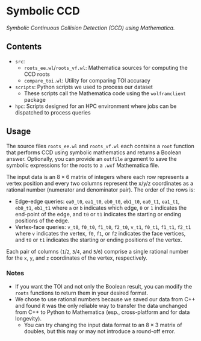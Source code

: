# Symbolic CCD

_Symbolic Continuous Collision Detection (CCD) using Mathematica._

## Contents

* `src`:
    * `roots_ee.wl`/`roots_vf.wl`: Mathematica sources for computing the CCD roots
    * `compare_toi.wl`: Utility for comparing TOI accuracy
* `scripts`: Python scripts we used to process our dataset
    * These scripts call the Mathematica code using the `wolframclient` package
* `hpc`: Scripts designed for an HPC environment where jobs can be dispatched to process queries

## Usage

The source files `roots_ee.wl` and `roots_vf.wl` each contains a `root` function that performs CCD using symbolic mathematics and returns a Boolean answer. Optionally, you can provide an `outfile` argument to save the symbolic expressions for the roots to a `.wxf` Mathematica file. 

The input data is an $8\times6$ matrix of integers where each row represents a vertex position and every two columns represent the x/y/z coordinates as a rational number (numerator and denominator pair). The order of the rows is:

* Edge-edge queries: `ea0_t0`, `ea1_t0`, `eb0_t0`, `eb1_t0`, `ea0_t1`, `ea1_t1`, `eb0_t1`, `eb1_t1` where `a` or `b` indicates which edge, `0` or `1` indicates the end-point of the edge, and `t0` or `t1` indicates the starting or ending positions of the edge.
* Vertex-face queries: `v_t0`, `f0_t0`, `f1_t0`, `f2_t0`, `v_t1`, `f0_t1`, `f1_t1`, `f2_t1` where `v` indicates the vertex, `f0`, `f1`, or `f2` indicates the face vertices, and `t0` or `t1` indicates the starting or ending positions of the vertex.

Each pair of columns (`1`/`2`, `3`/`4`, and `5`/`6`) comprise a single rational number for the `x`, `y`, and `z` coordinates of the vertex, respectively.

### Notes

* If you want the TOI and not only the Boolean result, you can modify the `roots` functions to return them in your desired format.
* We chose to use rational numbers because we saved our data from C++ and found it was the only reliable way to transfer the data unchanged from C++ to Python to Mathematica (esp., cross-platform and for data longevity).
   * You can try changing the input data format to an $8\times3$ matrix of doubles, but this may or may not introduce a round-off error.

